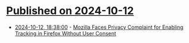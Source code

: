 # [Published on 2024-10-12](index.md)

* [2024-10-12, 18:38:00](https://soylentnews.org/article.pl?sid=24/10/12/0635236&from=rss) - [Mozilla Faces Privacy Complaint for Enabling Tracking in Firefox Without User Consent](https://soylentnews.org/article.pl?sid=24/10/12/0635236&from=rss)
